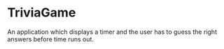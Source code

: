 # TriviaGame

An application which displays a timer and the user has to guess the right answers before time runs out.
